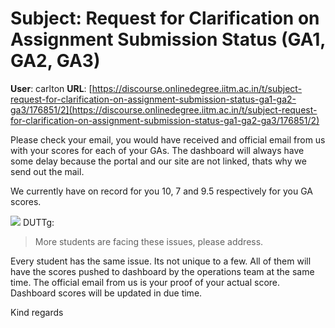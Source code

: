 # Subject: Request for Clarification on Assignment Submission Status (GA1, GA2, GA3)

**User**: carlton
**URL**: [https://discourse.onlinedegree.iitm.ac.in/t/subject-request-for-clarification-on-assignment-submission-status-ga1-ga2-ga3/176851/2](https://discourse.onlinedegree.iitm.ac.in/t/subject-request-for-clarification-on-assignment-submission-status-ga1-ga2-ga3/176851/2)

Please check your email, you would have received and official email from us with your scores for each of your GAs. The dashboard will always have some delay because the portal and our site are not linked, thats why we send out the mail.

We currently have on record for you 10, 7 and 9.5 respectively for you GA scores.

![](https://dub1.discourse-cdn.com/flex013/user_avatar/discourse.onlinedegree.iitm.ac.in/duttg/48/20179_2.png) DUTTg:

> More students are facing these issues, please address.

Every student has the same issue. Its not unique to a few. All of them will have the scores pushed to dashboard by the operations team at the same time. The official email from us is your proof of your actual score. Dashboard scores will be updated in due time.

Kind regards
